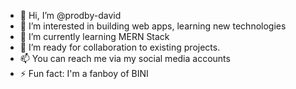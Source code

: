 - 👋 Hi, I’m @prodby-david
- 👀 I’m interested in building web apps, learning new technologies
- 🌱 I’m currently learning MERN Stack
- 💞️ I’m ready for collaboration to existing projects. 
- 📫 You can reach me via my social media accounts
- ⚡ Fun fact: I'm a fanboy of BINI
  


